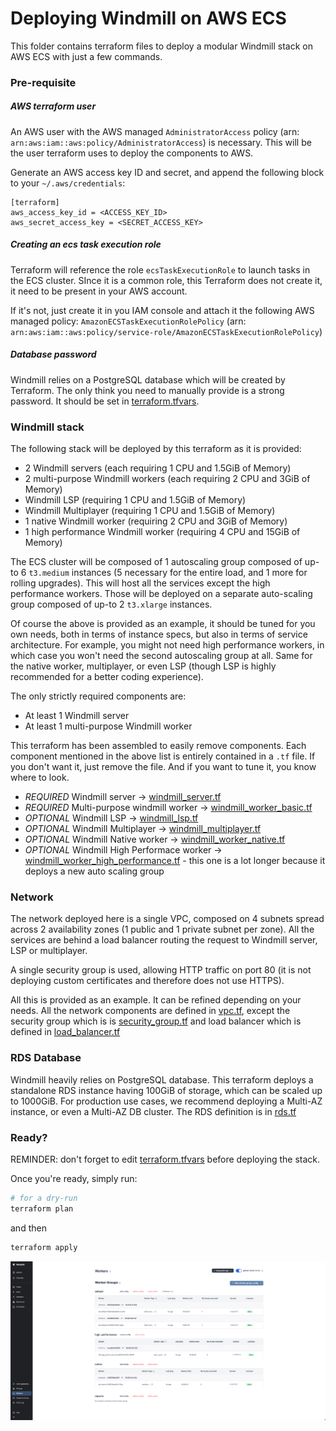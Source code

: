 Deploying Windmill on AWS ECS
=============================

This folder contains terraform files to deploy a modular Windmill stack on AWS ECS with just a few commands.

### Pre-requisite

##### AWS terraform user

An AWS user with the AWS managed `AdministratorAccess` policy (arn: `arn:aws:iam::aws:policy/AdministratorAccess`) is necessary. This will be the user terraform uses to deploy the components to AWS.

Generate an AWS access key ID and secret, and append the following block to your `~/.aws/credentials`:

```
[terraform]
aws_access_key_id = <ACCESS_KEY_ID>
aws_secret_access_key = <SECRET_ACCESS_KEY>
```

##### Creating an ecs task execution role

Terraform will reference the role `ecsTaskExecutionRole` to launch tasks in the ECS cluster. SInce it is a common role, this Terraform does not create it, it need to be present in your AWS account.

If it's not, just create it in you IAM console and attach it the following AWS managed policy: `AmazonECSTaskExecutionRolePolicy` (arn: `arn:aws:iam::aws:policy/service-role/AmazonECSTaskExecutionRolePolicy`)

##### Database password

Windmill relies on a PostgreSQL database which will be created by Terraform. The only think you need to manually provide is a strong password. It should be set in [terraform.tfvars](./terraform.tfvars).

### Windmill stack

The following stack will be deployed by this terraform as it is provided:
- 2 Windmill servers (each requiring 1 CPU and 1.5GiB of Memory)
- 2 multi-purpose Windmill workers (each requiring 2 CPU and 3GiB of Memory)
- Windmill LSP (requiring 1 CPU and 1.5GiB of Memory)
- Windmill Multiplayer (requiring 1 CPU and 1.5GiB of Memory)
- 1 native Windmill worker (requiring 2 CPU and 3GiB of Memory)
- 1 high performance Windmill worker (requiring 4 CPU and 15GiB of Memory)

The ECS cluster will be composed of 1 autoscaling group composed of up-to 6 `t3.medium` instances (5 necessary for the entire load, and 1 more for rolling upgrades). This will host all the services except the high performance workers. Those will be deployed on a separate auto-scaling group composed of up-to 2 `t3.xlarge` instances.

Of course the above is provided as an example, it should be tuned for you own needs, both in terms of instance specs, but also in terms of service architecture. For example, you might not need high performance workers, in which case you won't need the second autoscaling group at all. Same for the native worker, multiplayer, or even LSP (though LSP is highly recommended for a better coding experience).

The only strictly required components are:
- At least 1 Windmill server
- At least 1 multi-purpose Windmill worker

This terraform has been assembled to easily remove components. Each component mentioned in the above list is entirely contained in a `.tf` file. If you don't want it, just remove the file. And if you want to tune it, you know where to look.

- _REQUIRED_ Windmill server -> [windmill_server.tf](./windmill_server.tf)
- _REQUIRED_ Multi-purpose windmill worker -> [windmill_worker_basic.tf](./windmill_worker_basic.tf)
- _OPTIONAL_ Windmill LSP -> [windmill_lsp.tf](./windmill_lsp.tf)
- _OPTIONAL_ Windmill Multiplayer -> [windmill_multiplayer.tf](./windmill_multiplayer.tf)
- _OPTIONAL_ Windmill Native worker -> [windmill_worker_native.tf](./windmill_worker_native.tf)
- _OPTIONAL_ Windmill High Performace worker -> [windmill_worker_high_performance.tf](./windmill_worker_high_performance.tf) - this one is a lot longer because it deploys a new auto scaling group

### Network

The network deployed here is a single VPC, composed on 4 subnets spread across 2 availability zones (1 public and 1 private subnet per zone). All the services are behind a load balancer routing the request to Windmill server, LSP or multiplayer.

A single security group is used, allowing HTTP traffic on port 80 (it is not deploying custom certificates and therefore does not use HTTPS).

All this is provided as an example. It can be refined depending on your needs. All the network components are defined in [vpc.tf](./vpc.tf), except the security group which is is [security_group.tf](./security_group.tf) and load balancer which is defined in [load_balancer.tf](./load_balancer.tf)

### RDS Database

Windmill heavily relies on PostgreSQL database. This terraform deploys a standalone RDS instance having 100GiB of storage, which can be scaled up to 1000GiB. For production use cases, we recommend deploying a Multi-AZ instance, or even a Multi-AZ DB cluster. The RDS definition is in [rds.tf](./rds.tf)

### Ready?

REMINDER: don't forget to edit [terraform.tfvars](./terraform.tfvars) before deploying the stack.

Once you're ready, simply run:

```bash
# for a dry-run
terraform plan
```

and then 
```bash
terraform apply
```

![Windmill screenshot](./assets/windmill.png)